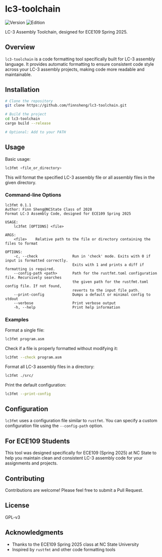 # lc3-toolchain

![Version](https://img.shields.io/badge/version-0.1.1-blue)
![Edition](https://img.shields.io/badge/edition-2024-orange)

LC-3 Assembly Toolchain, designed for ECE109 Spring 2025.

## Overview

`lc3-toolchain` is a code formatting tool specifically built for LC-3 assembly language. It provides automatic formatting to ensure consistent code style across your LC-3 assembly projects, making code more readable and maintainable.

## Installation

```bash
# Clone the repository
git clone https://github.com/finnsheng/lc3-toolchain.git

# Build the project
cd lc3-toolchain
cargo build --release

# Optional: Add to your PATH
```

## Usage

Basic usage:

```bash
lc3fmt <file_or_directory>
```

This will format the specified LC-3 assembly file or all assembly files in the given directory.

### Command-line Options

```
lc3fmt 0.1.1
Author: Finn Sheng@NCState Class of 2028
Format LC-3 Assembly Code, designed for ECE109 Spring 2025

USAGE:
    lc3fmt [OPTIONS] <file>

ARGS:
    <file>    Relative path to the file or directory containing the files to format

OPTIONS:
    -c, --check                Run in 'check' mode. Exits with 0 if input is formatted correctly.
                               Exits with 1 and prints a diff if formatting is required.
    --config-path <path>       Path for the rustfmt.toml configuration file. Recursively searches
                               the given path for the rustfmt.toml config file. If not found,
                               reverts to the input file path.
    --print-config             Dumps a default or minimal config to stdout
    --verbose                  Print verbose output
    -h, --help                 Print help information
```

### Examples

Format a single file:
```bash
lc3fmt program.asm
```

Check if a file is properly formatted without modifying it:
```bash
lc3fmt --check program.asm
```

Format all LC-3 assembly files in a directory:
```bash
lc3fmt ./src/
```

Print the default configuration:
```bash
lc3fmt --print-config
```

## Configuration

`lc3fmt` uses a configuration file similar to `rustfmt`. You can specify a custom configuration file using the `--config-path` option.

## For ECE109 Students

This tool was designed specifically for ECE109 (Spring 2025) at NC State to help you maintain clean and consistent LC-3 assembly code for your assignments and projects.

## Contributing

Contributions are welcome! Please feel free to submit a Pull Request.

## License

GPL-v3

## Acknowledgments

- Thanks to the ECE109 Spring 2025 class at NC State University
- Inspired by `rustfmt` and other code formatting tools